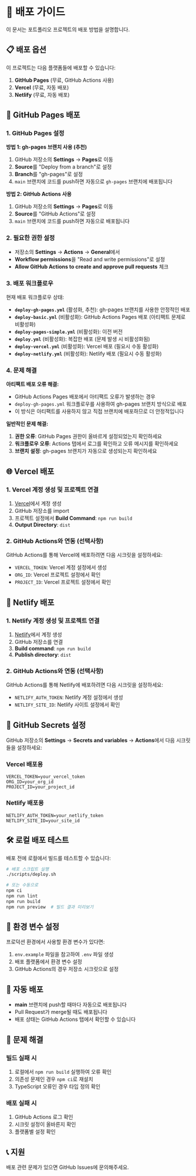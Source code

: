 # 🚀 배포 가이드

이 문서는 포트폴리오 프로젝트의 배포 방법을 설명합니다.

## 📋 배포 옵션

이 프로젝트는 다음 플랫폼들에 배포할 수 있습니다:

1. **GitHub Pages** (무료, GitHub Actions 사용)
2. **Vercel** (무료, 자동 배포)
3. **Netlify** (무료, 자동 배포)

## 🔧 GitHub Pages 배포

### 1. GitHub Pages 설정

**방법 1: gh-pages 브랜치 사용 (추천)**
1. GitHub 저장소의 **Settings** → **Pages**로 이동
2. **Source**를 "Deploy from a branch"로 설정
3. **Branch**를 "gh-pages"로 설정
4. `main` 브랜치에 코드를 push하면 자동으로 `gh-pages` 브랜치에 배포됩니다

**방법 2: GitHub Actions 사용**
1. GitHub 저장소의 **Settings** → **Pages**로 이동
2. **Source**를 "GitHub Actions"로 설정
3. `main` 브랜치에 코드를 push하면 자동으로 배포됩니다

### 2. 필요한 권한 설정

- 저장소의 **Settings** → **Actions** → **General**에서
- **Workflow permissions**을 "Read and write permissions"로 설정
- **Allow GitHub Actions to create and approve pull requests** 체크

### 3. 배포 워크플로우

현재 배포 워크플로우 상태:

- **`deploy-gh-pages.yml`** (활성화, 추천): gh-pages 브랜치를 사용한 안정적인 배포
- **`deploy-basic.yml`** (비활성화): GitHub Actions Pages 배포 (아티팩트 문제로 비활성화)
- **`deploy-pages-simple.yml`** (비활성화): 이전 버전
- **`deploy.yml`** (비활성화): 복잡한 배포 (문제 발생 시 비활성화됨)
- **`deploy-vercel.yml`** (비활성화): Vercel 배포 (필요시 수동 활성화)
- **`deploy-netlify.yml`** (비활성화): Netlify 배포 (필요시 수동 활성화)

### 4. 문제 해결

**아티팩트 배포 오류 해결:**
- GitHub Actions Pages 배포에서 아티팩트 오류가 발생하는 경우
- `deploy-gh-pages.yml` 워크플로우를 사용하여 gh-pages 브랜치 방식으로 배포
- 이 방식은 아티팩트를 사용하지 않고 직접 브랜치에 배포하므로 더 안정적입니다

**일반적인 문제 해결:**
1. **권한 오류**: GitHub Pages 권한이 올바르게 설정되었는지 확인하세요
2. **워크플로우 오류**: Actions 탭에서 로그를 확인하고 오류 메시지를 확인하세요
3. **브랜치 설정**: gh-pages 브랜치가 자동으로 생성되는지 확인하세요

## 🌐 Vercel 배포

### 1. Vercel 계정 생성 및 프로젝트 연결

1. [Vercel](https://vercel.com)에서 계정 생성
2. GitHub 저장소를 import
3. 프로젝트 설정에서 **Build Command**: `npm run build`
4. **Output Directory**: `dist`

### 2. GitHub Actions와 연동 (선택사항)

GitHub Actions를 통해 Vercel에 배포하려면 다음 시크릿을 설정하세요:

- `VERCEL_TOKEN`: Vercel 계정 설정에서 생성
- `ORG_ID`: Vercel 프로젝트 설정에서 확인
- `PROJECT_ID`: Vercel 프로젝트 설정에서 확인

## 🎯 Netlify 배포

### 1. Netlify 계정 생성 및 프로젝트 연결

1. [Netlify](https://netlify.com)에서 계정 생성
2. GitHub 저장소를 연결
3. **Build command**: `npm run build`
4. **Publish directory**: `dist`

### 2. GitHub Actions와 연동 (선택사항)

GitHub Actions를 통해 Netlify에 배포하려면 다음 시크릿을 설정하세요:

- `NETLIFY_AUTH_TOKEN`: Netlify 계정 설정에서 생성
- `NETLIFY_SITE_ID`: Netlify 사이트 설정에서 확인

## 🔐 GitHub Secrets 설정

GitHub 저장소의 **Settings** → **Secrets and variables** → **Actions**에서 다음 시크릿들을 설정하세요:

### Vercel 배포용
```
VERCEL_TOKEN=your_vercel_token
ORG_ID=your_org_id
PROJECT_ID=your_project_id
```

### Netlify 배포용
```
NETLIFY_AUTH_TOKEN=your_netlify_token
NETLIFY_SITE_ID=your_site_id
```

## 🛠️ 로컬 배포 테스트

배포 전에 로컬에서 빌드를 테스트할 수 있습니다:

```bash
# 배포 스크립트 실행
./scripts/deploy.sh

# 또는 수동으로
npm ci
npm run lint
npm run build
npm run preview  # 빌드 결과 미리보기
```

## 📝 환경 변수 설정

프로덕션 환경에서 사용할 환경 변수가 있다면:

1. `env.example` 파일을 참고하여 `.env` 파일 생성
2. 배포 플랫폼에서 환경 변수 설정
3. GitHub Actions의 경우 저장소 시크릿으로 설정

## 🔄 자동 배포

- **main** 브랜치에 push할 때마다 자동으로 배포됩니다
- Pull Request가 merge될 때도 배포됩니다
- 배포 상태는 GitHub Actions 탭에서 확인할 수 있습니다

## 🐛 문제 해결

### 빌드 실패 시
1. 로컬에서 `npm run build` 실행하여 오류 확인
2. 의존성 문제인 경우 `npm ci`로 재설치
3. TypeScript 오류인 경우 타입 정의 확인

### 배포 실패 시
1. GitHub Actions 로그 확인
2. 시크릿 설정이 올바른지 확인
3. 플랫폼별 설정 확인

## 📞 지원

배포 관련 문제가 있으면 GitHub Issues에 문의해주세요.
